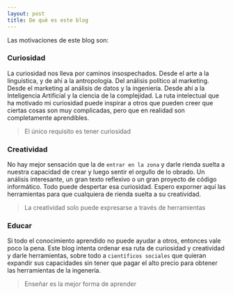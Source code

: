 ```yaml
---
layout: post
title: De qué es este blog
---
```


Las motivaciones de este blog son:

### Curiosidad

La curiosidad nos lleva por caminos insospechados. Desde el arte a la linguística, y de ahí a la antropología. Del análisis político al marketing. Desde el marketing al análisis de datos y la ingeniería. Desde ahí a la Inteligencia Artificial y la ciencia de la complejidad. La ruta intelectual que ha motivado mi curiosidad puede inspirar a otros que pueden creer que ciertas cosas son muy complicadas, pero que en realidad son completamente aprendibles.
> El único requisito es tener curiosidad

### Creatividad

No hay mejor sensación que la de `entrar en la zona` y darle rienda suelta a nuestra capacidad de crear y luego sentir el orgullo de lo obrado. Un análisis interesante, un gran texto reflexivo o un gran proyecto de código informático. Todo puede despertar esa curiosidad. Espero exporner aquí las herramientas para que cualquiera de rienda suelta a su creatividad.

> La creatividad solo puede expresarse a través de herramientas

### Educar

Si todo el conocimiento aprendido no puede ayudar a otros, entonces vale poco la pena. Este blog intenta ordenar esa ruta de curiosidad y creatividad y darle herramientas, sobre todo a `científicos sociales` que quieran expandir sus capacidades sin tener que pagar el alto precio para obtener las herramientas de la ingenería.

> Enseñar es la mejor forma de aprender
